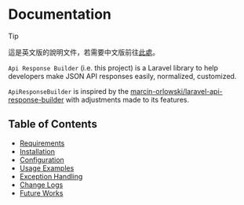 # Documentation

> [!TIP]
> 這是英文版的說明文件，若需要中文版前往[此處](../zh-TW/documents.md)。

`Api Response Builder` (i.e. this project) is a Laravel library to help developers make JSON API responses easily, normalized, customized.

`ApiResponseBuilder` is inspired by the [marcin-orlowski/laravel-api-response-builder](https://github.com/MarcinOrlowski/laravel-api-response-builder) with adjustments made to its features.

## Table of Contents

* [Requirements](requirement.md)
* [Installation](./installation.md)
* [Configuration](./configuration.md)
* [Usage Examples](./examples.md)
* [Exception Handling](./exception.md)
* [Change Logs](./changelog.md)
* [Future Works](./feature.md)